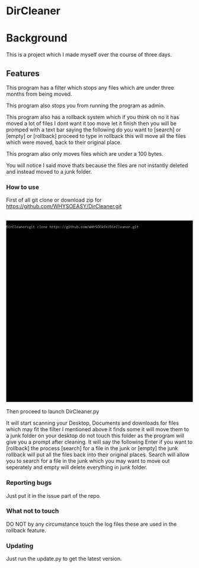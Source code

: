 # DirCleaner
# Background
This is a project which I made myself over the course of three days.
## Features
This program has a filter which stops any files which are under three months from being moved.


This program also stops you from running the program as admin.


This program also has a rollback system which if you think oh no it has moved a lot of files I dont want it too move let it finish then you will be promped with a text bar saying the following do you want to [search] or [empty] or [rollback] proceed to type in rollback this will move all the files which were moved, back to their original place.


This program also only moves files which are under a 100 bytes.


You will notice I said move thats because the files are not instantly deleted and instead moved to a junk folder.
### How to use
First of all git clone or download zip for <https://github.com/WHYSOEASY/DirCleaner.git>

<img src="git clone.png" alt="Git clone image">


Then proceed to launch DirCleaner.py


It will start scanning your Desktop, Documents and downloads for files which may fit the filter I mentioned above it finds some it will move them to a junk folder on your desktop do not touch this folder as the program will give you a prompt after cleaning. It will say the following Enter if you want to [rollback] the process [search] for a file in the junk or [empty] the junk rollback will put all the files back into their original places. Search will allow you to search for a file in the junk which you may want to move out seperately and empty will delete everything in junk folder.
###  Reporting bugs
Just put it in the issue part of the repo.
### What not to touch
DO NOT by any circumstance touch the log files these are used in the rollback feature.
###  Updating
Just run the update.py to get the latest version.
